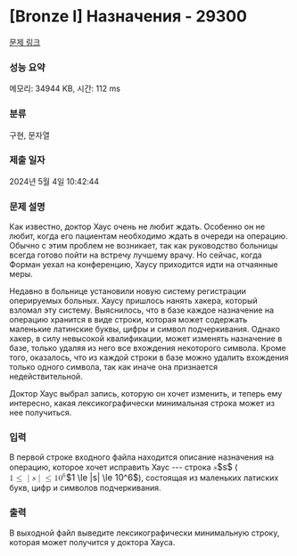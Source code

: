# [Bronze I] Назначения - 29300 

[문제 링크](https://www.acmicpc.net/problem/29300) 

### 성능 요약

메모리: 34944 KB, 시간: 112 ms

### 분류

구현, 문자열

### 제출 일자

2024년 5월 4일 10:42:44

### 문제 설명

<p>Как известно, доктор Хаус очень не любит ждать. Особенно он не любит, когда его пациентам необходимо ждать в очереди на операцию. Обычно с этим проблем не возникает, так как руководство больницы всегда готово пойти на встречу лучшему врачу. Но сейчас, когда Форман уехал на конференцию, Хаусу приходится идти на отчаянные меры.</p>

<p>Недавно в больнице установили новую систему регистрации оперируемых больных. Хаусу пришлось нанять хакера, который взломал эту систему. Выяснилось, что в базе каждое назначение на операцию хранится в виде строки, которая может содержать маленькие латинские буквы, цифры и символ подчеркивания. Однако хакер, в силу невысокой квалификации, может изменять назначение в базе, только удаляя из него все вхождения некоторого символа. Кроме того, оказалось, что из каждой строки в базе можно удалить вхождения только одного символа, так как иначе она признается недействительной.</p>

<p>Доктор Хаус выбрал запись, которую он хочет изменить, и теперь ему интересно, какая лексикографически минимальная строка может из нее получиться.</p>

### 입력 

 <p>В первой строке входного файла находится описание назначения на операцию, которое хочет исправить Хаус --- строка  <mjx-container class="MathJax" jax="CHTML" style="font-size: 109%; position: relative;"><mjx-math class="MJX-TEX" aria-hidden="true"><mjx-mi class="mjx-i"><mjx-c class="mjx-c1D460 TEX-I"></mjx-c></mjx-mi></mjx-math><mjx-assistive-mml unselectable="on" display="inline"><math xmlns="http://www.w3.org/1998/Math/MathML"><mi>s</mi></math></mjx-assistive-mml><span aria-hidden="true" class="no-mathjax mjx-copytext">$s$</span></mjx-container> (<mjx-container class="MathJax" jax="CHTML" style="font-size: 109%; position: relative;"><mjx-math class="MJX-TEX" aria-hidden="true"><mjx-mn class="mjx-n"><mjx-c class="mjx-c31"></mjx-c></mjx-mn><mjx-mo class="mjx-n" space="4"><mjx-c class="mjx-c2264"></mjx-c></mjx-mo><mjx-texatom space="4" texclass="ORD"><mjx-mo class="mjx-n"><mjx-c class="mjx-c7C"></mjx-c></mjx-mo></mjx-texatom><mjx-mi class="mjx-i"><mjx-c class="mjx-c1D460 TEX-I"></mjx-c></mjx-mi><mjx-texatom texclass="ORD"><mjx-mo class="mjx-n"><mjx-c class="mjx-c7C"></mjx-c></mjx-mo></mjx-texatom><mjx-mo class="mjx-n" space="4"><mjx-c class="mjx-c2264"></mjx-c></mjx-mo><mjx-msup space="4"><mjx-mn class="mjx-n"><mjx-c class="mjx-c31"></mjx-c><mjx-c class="mjx-c30"></mjx-c></mjx-mn><mjx-script style="vertical-align: 0.393em;"><mjx-mn class="mjx-n" size="s"><mjx-c class="mjx-c36"></mjx-c></mjx-mn></mjx-script></mjx-msup></mjx-math><mjx-assistive-mml unselectable="on" display="inline"><math xmlns="http://www.w3.org/1998/Math/MathML"><mn>1</mn><mo>≤</mo><mrow data-mjx-texclass="ORD"><mo stretchy="false">|</mo></mrow><mi>s</mi><mrow data-mjx-texclass="ORD"><mo stretchy="false">|</mo></mrow><mo>≤</mo><msup><mn>10</mn><mn>6</mn></msup></math></mjx-assistive-mml><span aria-hidden="true" class="no-mathjax mjx-copytext">$1 \le |s| \le 10^6$</span></mjx-container>), состоящая из маленьких латиских букв, цифр и символов подчеркивания.</p>

### 출력 

 <p>В выходной файл выведите лексикографически минимальную строку, которая может получится у доктора Хауса.</p>


